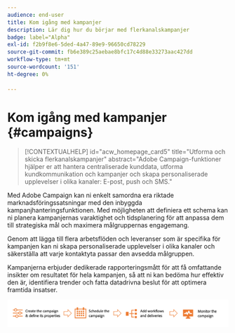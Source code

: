 ```yaml
---
audience: end-user
title: Kom igång med kampanjer
description: Lär dig hur du börjar med flerkanalskampanjer
badge: label="Alpha"
exl-id: f2b9f8e6-5ded-4a47-89e9-96650cd78229
source-git-commit: fb6e389c25aebae8bfc17c4d88e33273aac427dd
workflow-type: tm+mt
source-wordcount: '151'
ht-degree: 0%

---
```



# Kom igång med kampanjer {#campaigns}

>[!CONTEXTUALHELP]
>id="acw_homepage_card5"
>title="Utforma och skicka flerkanalskampanjer"
>abstract="Adobe Campaign-funktioner hjälper er att hantera centraliserade kunddata, utforma kundkommunikation och kampanjer och skapa personaliserade upplevelser i olika kanaler: E-post, push och SMS."

Med Adobe Campaign kan ni enkelt samordna era riktade marknadsföringssatsningar med den inbyggda kampanjhanteringsfunktionen. Med möjligheten att definiera ett schema kan ni planera kampanjernas varaktighet och tidsplanering för att anpassa dem till strategiska mål och maximera målgruppernas engagemang.

Genom att lägga till flera arbetsflöden och leveranser som är specifika för kampanjen kan ni skapa personaliserade upplevelser i olika kanaler och säkerställa att varje kontaktyta passar den avsedda målgruppen.

Kampanjerna erbjuder dedikerade rapporteringsmått för att få omfattande insikter om resultatet för hela kampanjen, så att ni kan bedöma hur effektiv den är, identifiera trender och fatta datadrivna beslut för att optimera framtida insatser.

![Kampanjflöde](assets/campaign-flow.png)


<!--
Use Adobe Campaign to create cross-channel campaigns. With its marketing campaign orchestration capabilities, you can manage and centralize customer data, design customer communications and campaigns, and create personalized experiences across different channels. In this version, email, push and SMS channels are available.

Design and execute high-volume email campaigns to deliver personalized messages, for all platforms and screen sizes. 
Measure the effectiveness of your deliveries with detailed reports including the counts of opens, clicks, forwards, and more. With Adobe Campaign segmentation capabilities, you can run queries against a high-volume database, and easily define dynamic marketing segments which perfectly target your campaigns.
-->

<!--
Get Started with campaigns
Adobe Campaign offers a set of solutions that help you personalize and deliver campaigns across all of your online and offline channels. You can create, configure, execute and analyze marketing campaigns. All marketing campaigns can be managed from a unified control center. Discover how to browse and create marketing campaigns in this section.

Campaigns include actions (deliveries) and processes (importing or extracting files), as well as resources (marketing documents, delivery outlines). They are used in marketing campaigns. Campaigns are part of a program, and programs are included in a campaign plan.
-->
